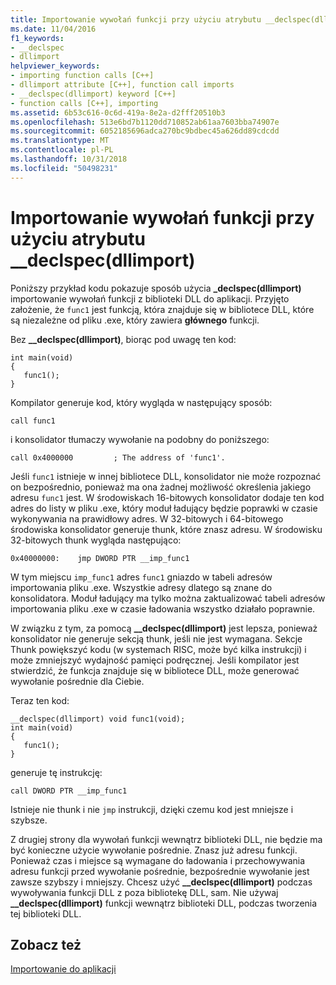 ```yaml
---
title: Importowanie wywołań funkcji przy użyciu atrybutu __declspec(dllimport)
ms.date: 11/04/2016
f1_keywords:
- __declspec
- dllimport
helpviewer_keywords:
- importing function calls [C++]
- dllimport attribute [C++], function call imports
- __declspec(dllimport) keyword [C++]
- function calls [C++], importing
ms.assetid: 6b53c616-0c6d-419a-8e2a-d2fff20510b3
ms.openlocfilehash: 513e6bd7b1120dd710852ab61aa7603bba74907e
ms.sourcegitcommit: 6052185696adca270bc9bdbec45a626dd89cdcdd
ms.translationtype: MT
ms.contentlocale: pl-PL
ms.lasthandoff: 10/31/2018
ms.locfileid: "50498231"
---
```

# <a name="importing-function-calls-using-declspecdllimport"></a>Importowanie wywołań funkcji przy użyciu atrybutu __declspec(dllimport)

Poniższy przykład kodu pokazuje sposób użycia **_declspec(dllimport)** importowanie wywołań funkcji z biblioteki DLL do aplikacji. Przyjęto założenie, że `func1` jest funkcją, która znajduje się w bibliotece DLL, które są niezależne od pliku .exe, który zawiera **głównego** funkcji.

Bez **__declspec(dllimport)**, biorąc pod uwagę ten kod:

```
int main(void)
{
   func1();
}
```

Kompilator generuje kod, który wygląda w następujący sposób:

```
call func1
```

i konsolidator tłumaczy wywołanie na podobny do poniższego:

```
call 0x4000000         ; The address of 'func1'.
```

Jeśli `func1` istnieje w innej bibliotece DLL, konsolidator nie może rozpoznać on bezpośrednio, ponieważ ma ona żadnej możliwość określenia jakiego adresu `func1` jest. W środowiskach 16-bitowych konsolidator dodaje ten kod adres do listy w pliku .exe, który moduł ładujący będzie poprawki w czasie wykonywania na prawidłowy adres. W 32-bitowych i 64-bitowego środowiska konsolidator generuje thunk, które znasz adresu. W środowisku 32-bitowych thunk wygląda następująco:

```
0x40000000:    jmp DWORD PTR __imp_func1
```

W tym miejscu `imp_func1` adres `func1` gniazdo w tabeli adresów importowania pliku .exe. Wszystkie adresy dlatego są znane do konsolidatora. Moduł ładujący ma tylko można zaktualizować tabeli adresów importowania pliku .exe w czasie ładowania wszystko działało poprawnie.

W związku z tym, za pomocą **__declspec(dllimport)** jest lepsza, ponieważ konsolidator nie generuje sekcją thunk, jeśli nie jest wymagana. Sekcje Thunk powiększyć kodu (w systemach RISC, może być kilka instrukcji) i może zmniejszyć wydajność pamięci podręcznej. Jeśli kompilator jest stwierdzić, że funkcja znajduje się w bibliotece DLL, może generować wywołanie pośrednie dla Ciebie.

Teraz ten kod:

```
__declspec(dllimport) void func1(void);
int main(void)
{
   func1();
}
```

generuje tę instrukcję:

```
call DWORD PTR __imp_func1
```

Istnieje nie thunk i nie `jmp` instrukcji, dzięki czemu kod jest mniejsze i szybsze.

Z drugiej strony dla wywołań funkcji wewnątrz biblioteki DLL, nie będzie ma być konieczne użycie wywołanie pośrednie. Znasz już adresu funkcji. Ponieważ czas i miejsce są wymagane do ładowania i przechowywania adresu funkcji przed wywołanie pośrednie, bezpośrednie wywołanie jest zawsze szybszy i mniejszy. Chcesz użyć **__declspec(dllimport)** podczas wywoływania funkcji DLL z poza bibliotekę DLL, sam. Nie używaj **__declspec(dllimport)** funkcji wewnątrz biblioteki DLL, podczas tworzenia tej biblioteki DLL.

## <a name="see-also"></a>Zobacz też

[Importowanie do aplikacji](../build/importing-into-an-application.md)